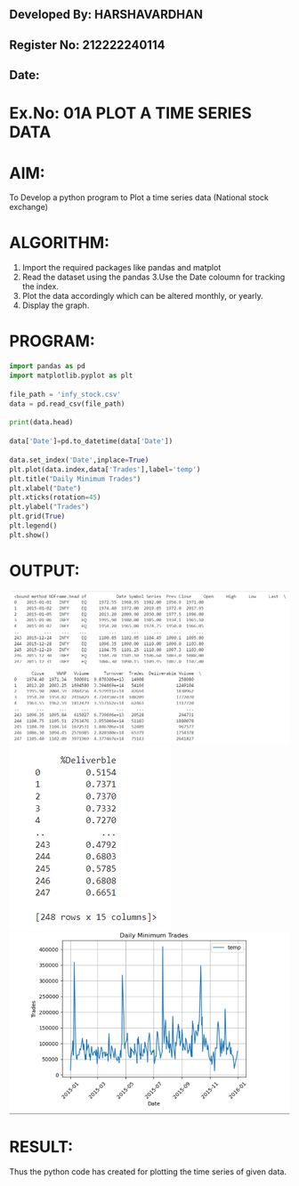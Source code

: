 ## Developed By: HARSHAVARDHAN
## Register No: 212222240114
##  Date: 

# Ex.No: 01A  PLOT A TIME SERIES DATA

# AIM:
To Develop a python program to Plot a time series data (National stock exchange)


# ALGORITHM:
1. Import the required packages like pandas and matplot
2. Read the dataset using the pandas
3.Use the Date coloumn for tracking the index.
4. Plot the data accordingly which can be altered monthly, or yearly.
5. Display the graph.



# PROGRAM:

 
```python
import pandas as pd
import matplotlib.pyplot as plt

file_path = 'infy_stock.csv'
data = pd.read_csv(file_path)

print(data.head)

data['Date']=pd.to_datetime(data['Date'])

data.set_index('Date',inplace=True)
plt.plot(data.index,data['Trades'],label='temp')
plt.title("Daily Minimum Trades")
plt.xlabel("Date")
plt.xticks(rotation=45)
plt.ylabel("Trades")
plt.grid(True)
plt.legend()
plt.show()

```









# OUTPUT:
![OUTPUT](/1.png)
![OUTPUT](/2.png)
![OUTPUT](/graph.png)





# RESULT:
Thus the python code has created  for plotting the time series of given data.
